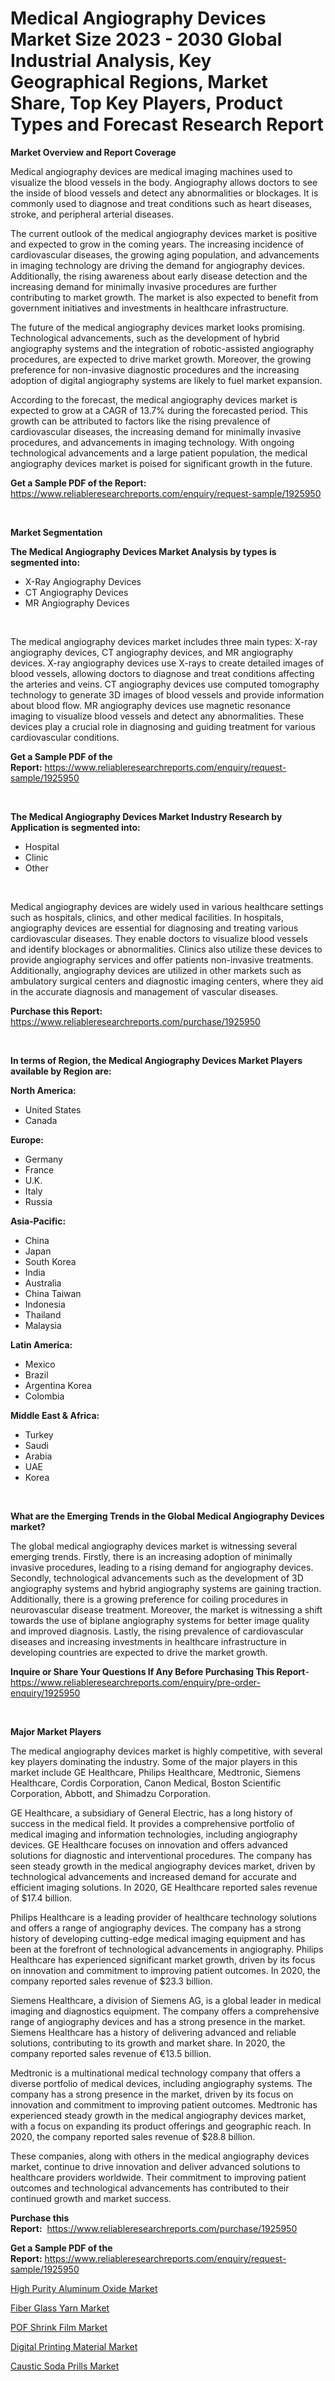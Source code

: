 <p><h1>Medical Angiography Devices Market Size 2023 - 2030 Global Industrial Analysis, Key Geographical Regions, Market Share, Top Key Players, Product Types and Forecast Research Report</h1></p><p><strong>Market Overview and Report Coverage</strong></p>
<p><p>Medical angiography devices are medical imaging machines used to visualize the blood vessels in the body. Angiography allows doctors to see the inside of blood vessels and detect any abnormalities or blockages. It is commonly used to diagnose and treat conditions such as heart diseases, stroke, and peripheral arterial diseases.</p><p>The current outlook of the medical angiography devices market is positive and expected to grow in the coming years. The increasing incidence of cardiovascular diseases, the growing aging population, and advancements in imaging technology are driving the demand for angiography devices. Additionally, the rising awareness about early disease detection and the increasing demand for minimally invasive procedures are further contributing to market growth. The market is also expected to benefit from government initiatives and investments in healthcare infrastructure.</p><p>The future of the medical angiography devices market looks promising. Technological advancements, such as the development of hybrid angiography systems and the integration of robotic-assisted angiography procedures, are expected to drive market growth. Moreover, the growing preference for non-invasive diagnostic procedures and the increasing adoption of digital angiography systems are likely to fuel market expansion.</p><p>According to the forecast, the medical angiography devices market is expected to grow at a CAGR of 13.7% during the forecasted period. This growth can be attributed to factors like the rising prevalence of cardiovascular diseases, the increasing demand for minimally invasive procedures, and advancements in imaging technology. With ongoing technological advancements and a large patient population, the medical angiography devices market is poised for significant growth in the future.</p></p>
<p><strong>Get a Sample PDF of the Report:</strong> <a href="https://www.reliableresearchreports.com/enquiry/request-sample/1925950">https://www.reliableresearchreports.com/enquiry/request-sample/1925950</a></p>
<p>&nbsp;</p>
<p><strong>Market Segmentation</strong></p>
<p><strong>The Medical Angiography Devices Market Analysis by types is segmented into:</strong></p>
<p><ul><li>X-Ray Angiography Devices</li><li>CT Angiography Devices</li><li>MR Angiography Devices</li></ul></p>
<p>&nbsp;</p>
<p><p>The medical angiography devices market includes three main types: X-ray angiography devices, CT angiography devices, and MR angiography devices. X-ray angiography devices use X-rays to create detailed images of blood vessels, allowing doctors to diagnose and treat conditions affecting the arteries and veins. CT angiography devices use computed tomography technology to generate 3D images of blood vessels and provide information about blood flow. MR angiography devices use magnetic resonance imaging to visualize blood vessels and detect any abnormalities. These devices play a crucial role in diagnosing and guiding treatment for various cardiovascular conditions.</p></p>
<p><strong>Get a Sample PDF of the Report:</strong>&nbsp;<a href="https://www.reliableresearchreports.com/enquiry/request-sample/1925950">https://www.reliableresearchreports.com/enquiry/request-sample/1925950</a></p>
<p>&nbsp;</p>
<p><strong>The Medical Angiography Devices Market Industry Research by Application is segmented into:</strong></p>
<p><ul><li>Hospital</li><li>Clinic</li><li>Other</li></ul></p>
<p>&nbsp;</p>
<p><p>Medical angiography devices are widely used in various healthcare settings such as hospitals, clinics, and other medical facilities. In hospitals, angiography devices are essential for diagnosing and treating various cardiovascular diseases. They enable doctors to visualize blood vessels and identify blockages or abnormalities. Clinics also utilize these devices to provide angiography services and offer patients non-invasive treatments. Additionally, angiography devices are utilized in other markets such as ambulatory surgical centers and diagnostic imaging centers, where they aid in the accurate diagnosis and management of vascular diseases.</p></p>
<p><strong>Purchase this Report:</strong>&nbsp; <a href="https://www.reliableresearchreports.com/purchase/1925950">https://www.reliableresearchreports.com/purchase/1925950</a></p>
<p>&nbsp;</p>
<p><strong>In terms of Region, the Medical Angiography Devices Market Players available by Region are:</strong></p>
<p>
    <p> <strong> North America: </strong>
        <ul>
            <li>United States</li>
            <li>Canada</li>
        </ul>
        </p> 
    <p> <strong> Europe: </strong>
        <ul>
            <li>Germany</li>
            <li>France</li>
            <li>U.K.</li>
            <li>Italy</li>
            <li>Russia</li>
        </ul>
        </p> 
    <p> <strong> Asia-Pacific: </strong>
        <ul>
            <li>China</li>
            <li>Japan</li>
            <li>South Korea</li>
            <li>India</li>
            <li>Australia</li>
            <li>China Taiwan</li>
            <li>Indonesia</li>
            <li>Thailand</li>
            <li>Malaysia</li>
        </ul>
        </p> 
    <p> <strong> Latin America: </strong>
        <ul>
            <li>Mexico</li>
            <li>Brazil</li>
            <li>Argentina Korea</li>
            <li>Colombia</li>
        </ul>
        </p> 
    <p> <strong> Middle East & Africa: </strong>
        <ul>
            <li>Turkey</li>
            <li>Saudi</li>
            <li>Arabia</li>
            <li>UAE</li>
            <li>Korea</li>
        </ul>
    </p>
    </p>
<p>&nbsp;</p>
<p><strong>What are the Emerging Trends in the Global Medical Angiography Devices market?</strong></p>
<p><p>The global medical angiography devices market is witnessing several emerging trends. Firstly, there is an increasing adoption of minimally invasive procedures, leading to a rising demand for angiography devices. Secondly, technological advancements such as the development of 3D angiography systems and hybrid angiography systems are gaining traction. Additionally, there is a growing preference for coiling procedures in neurovascular disease treatment. Moreover, the market is witnessing a shift towards the use of biplane angiography systems for better image quality and improved diagnosis. Lastly, the rising prevalence of cardiovascular diseases and increasing investments in healthcare infrastructure in developing countries are expected to drive the market growth.</p></p>
<p><strong>Inquire or Share Your Questions If Any Before Purchasing This Report</strong>- <a href="https://www.reliableresearchreports.com/enquiry/pre-order-enquiry/1925950">https://www.reliableresearchreports.com/enquiry/pre-order-enquiry/1925950</a></p>
<p>&nbsp;</p>
<p><strong>Major Market Players</strong></p>
<p><p>The medical angiography devices market is highly competitive, with several key players dominating the industry. Some of the major players in this market include GE Healthcare, Philips Healthcare, Medtronic, Siemens Healthcare, Cordis Corporation, Canon Medical, Boston Scientific Corporation, Abbott, and Shimadzu Corporation. </p><p>GE Healthcare, a subsidiary of General Electric, has a long history of success in the medical field. It provides a comprehensive portfolio of medical imaging and information technologies, including angiography devices. GE Healthcare focuses on innovation and offers advanced solutions for diagnostic and interventional procedures. The company has seen steady growth in the medical angiography devices market, driven by technological advancements and increased demand for accurate and efficient imaging solutions. In 2020, GE Healthcare reported sales revenue of $17.4 billion.</p><p>Philips Healthcare is a leading provider of healthcare technology solutions and offers a range of angiography devices. The company has a strong history of developing cutting-edge medical imaging equipment and has been at the forefront of technological advancements in angiography. Philips Healthcare has experienced significant market growth, driven by its focus on innovation and commitment to improving patient outcomes. In 2020, the company reported sales revenue of $23.3 billion.</p><p>Siemens Healthcare, a division of Siemens AG, is a global leader in medical imaging and diagnostics equipment. The company offers a comprehensive range of angiography devices and has a strong presence in the market. Siemens Healthcare has a history of delivering advanced and reliable solutions, contributing to its growth and market share. In 2020, the company reported sales revenue of €13.5 billion.</p><p>Medtronic is a multinational medical technology company that offers a diverse portfolio of medical devices, including angiography systems. The company has a strong presence in the market, driven by its focus on innovation and commitment to improving patient outcomes. Medtronic has experienced steady growth in the medical angiography devices market, with a focus on expanding its product offerings and geographic reach. In 2020, the company reported sales revenue of $28.8 billion.</p><p>These companies, along with others in the medical angiography devices market, continue to drive innovation and deliver advanced solutions to healthcare providers worldwide. Their commitment to improving patient outcomes and technological advancements has contributed to their continued growth and market success.</p></p>
<p><strong>Purchase this Report:</strong>&nbsp;&nbsp;<a href="https://www.reliableresearchreports.com/purchase/1925950">https://www.reliableresearchreports.com/purchase/1925950</a></p>
<p></p>
<p><strong>Get a Sample PDF of the Report:</strong>&nbsp;<a href="https://www.reliableresearchreports.com/enquiry/request-sample/1925950">https://www.reliableresearchreports.com/enquiry/request-sample/1925950</a></p>
<p><p><a href="https://medium.com/@tonikuhic/decoding-high-purity-aluminum-oxide-market-metrics-market-share-trends-and-growth-patterns-2e94c728a6a8">High Purity Aluminum Oxide Market</a></p><p><a href="https://medium.com/@beaugrant15/fiber-glass-yarn-market-insights-into-market-cagr-market-trends-and-growth-strategies-4954532ba17c">Fiber Glass Yarn Market</a></p><p><a href="https://medium.com/@jacesipes1996/pof-shrink-film-market-size-market-outlook-and-market-forecast-2023-to-2030-a146186ec9dd">POF Shrink Film Market</a></p><p><a href="https://medium.com/@henrykihn/digital-printing-material-market-the-key-to-successful-business-strategy-forecast-till-2030-3029de60a5e5">Digital Printing Material Market</a></p><p><a href="https://medium.com/@audieyost1952/caustic-soda-prills-market-exploring-market-share-market-trends-and-future-growth-a0743c60bb62">Caustic Soda Prills Market</a></p></p>